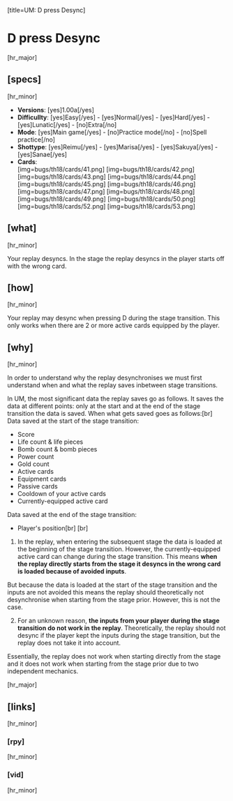 [title=UM: D press Desync]
# D press Desync

[hr_major]
## [specs]
[hr_minor]
* **Versions**: [yes]1.00a[/yes]
* **Difficullty**: [yes]Easy[/yes] - [yes]Normal[/yes] - [yes]Hard[/yes] - [yes]Lunatic[/yes] - [no]Extra[/no]
* **Mode**: [yes]Main game[/yes] - [no]Practice mode[/no] - [no]Spell practice[/no]
* **Shottype**: [yes]Reimu[/yes] - [yes]Marisa[/yes] - [yes]Sakuya[/yes] - [yes]Sanae[/yes]
* **Cards**:  
[img=bugs/th18/cards/41.png] [img=bugs/th18/cards/42.png] [img=bugs/th18/cards/43.png] [img=bugs/th18/cards/44.png] [img=bugs/th18/cards/45.png] [img=bugs/th18/cards/46.png] [img=bugs/th18/cards/47.png] [img=bugs/th18/cards/48.png] [img=bugs/th18/cards/49.png] [img=bugs/th18/cards/50.png] [img=bugs/th18/cards/52.png] [img=bugs/th18/cards/53.png]


## [what]
[hr_minor]

Your replay desyncs. In the stage the replay desyncs in the player starts off with the wrong card.

## [how]
[hr_minor]

Your replay may desync when pressing D during the stage transition. This only works when there are 2 or more active cards equipped by the player.

## [why]
[hr_minor]

In order to understand why the replay desynchronises we must first understand when and what the replay saves inbetween stage transitions.

In UM, the most significant data the replay saves go as follows. It saves the data at different points: only at the start and at the end of the stage transition the data is saved. When what gets saved goes as follows:[br]
Data saved at the start of the stage transition:
* Score
* Life count & life pieces
* Bomb count & bomb pieces
* Power count
* Gold count
* Active cards
* Equipment cards
* Passive cards
* Cooldown of your active cards
* Currently-equipped active card

Data saved at the end of the stage transition:
* Player's position[br] [br] 

1. In the replay, when entering the subsequent stage the data is loaded at the beginning of the stage transition. However, the currently-equipped active card can change during the stage transition. This means **when the replay directly starts from the stage it desyncs in the wrong card is loaded because of avoided inputs**.

But because the data is loaded at the start of the stage transition and the inputs are not avoided this means the replay should theoretically not desynchronise when starting from the stage prior. However, this is not the case.

2. For an unknown reason, **the inputs from your player during the stage transition do not work in the replay**. Theoretically, the replay should not desync if the player kept the inputs during the stage transition, but the replay does not take it into account.

Essentially, the replay does not work when starting directly from the stage and it does not work when starting from the stage prior due to two independent mechanics.



[hr_major]
## [links]
[hr_minor]
### [rpy]
[hr_minor]
### [vid]
[hr_minor]


